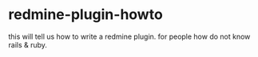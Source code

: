 # redmine-plugin-howto
this will tell us how to write a redmine plugin. for people how do not know rails &amp; ruby.
